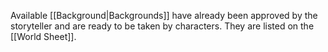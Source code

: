 Available [[Background|Backgrounds]] have already been approved by the storyteller and are ready to be taken by characters. They are listed on the [[World Sheet]].